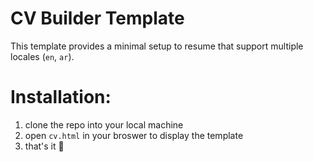 # CV Builder Template

This template provides a minimal setup to resume that support multiple locales (`en`, `ar`).

# Installation:
1. clone the repo into your local machine
2. open `cv.html` in your broswer to display the template
3. that's it 🤠️ 
